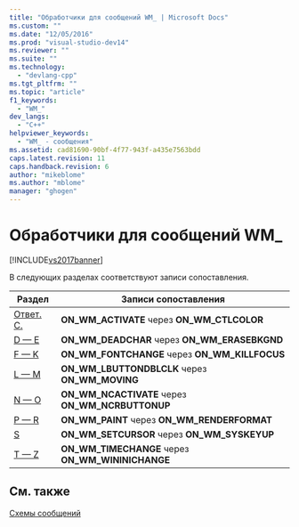 ```yaml
---
title: "Обработчики для сообщений WM_ | Microsoft Docs"
ms.custom: ""
ms.date: "12/05/2016"
ms.prod: "visual-studio-dev14"
ms.reviewer: ""
ms.suite: ""
ms.technology: 
  - "devlang-cpp"
ms.tgt_pltfrm: ""
ms.topic: "article"
f1_keywords: 
  - "WM_"
dev_langs: 
  - "C++"
helpviewer_keywords: 
  - "WM_ - сообщения"
ms.assetid: cad81690-90bf-4f77-943f-a435e7563bdd
caps.latest.revision: 11
caps.handback.revision: 6
author: "mikeblome"
ms.author: "mblome"
manager: "ghogen"
---
```

# Обработчики для сообщений WM_
[!INCLUDE[vs2017banner](../../assembler/inline/includes/vs2017banner.md)]

В следующих разделах соответствуют записи сопоставления.  
  
|Раздел|Записи сопоставления|  
|------------|--------------------------|  
|[Ответ. C.](../../mfc/reference/wm-message-handlers-a-c.md)|**ON\_WM\_ACTIVATE** через **ON\_WM\_CTLCOLOR**|  
|[D — E](../Topic/WM_%20Message%20Handlers:%20D%20-%20E.md)|**ON\_WM\_DEADCHAR** через **ON\_WM\_ERASEBKGND**|  
|[F — K](../../mfc/reference/wm-message-handlers-f-k.md)|**ON\_WM\_FONTCHANGE** через **ON\_WM\_KILLFOCUS**|  
|[L — M](../../mfc/reference/wm-message-handlers-l-m.md)|**ON\_WM\_LBUTTONDBLCLK** через **ON\_WM\_MOVING**|  
|[N — O](../../mfc/reference/wm-message-handlers-n-o.md)|**ON\_WM\_NCACTIVATE** через **ON\_WM\_NCRBUTTONUP**|  
|[P — R](../Topic/WM_%20Messages:%20P%20-%20R.md)|**ON\_WM\_PAINT** через **ON\_WM\_RENDERFORMAT**|  
|[S](../../mfc/reference/wm-messages-s.md)|**ON\_WM\_SETCURSOR** через **ON\_WM\_SYSKEYUP**|  
|[T — Z](../../mfc/reference/wm-messages-t-z.md)|**ON\_WM\_TIMECHANGE** через **ON\_WM\_WININICHANGE**|  
  
## См. также  
 [Схемы сообщений](../../mfc/reference/message-maps-mfc.md)